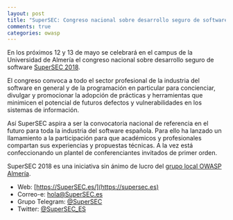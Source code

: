 ```yaml
---
layout: post
title: "SuperSEC: Congreso nacional sobre desarrollo seguro de software"
comments: true
categories: owasp
---
```


En los próximos 12 y 13 de mayo se celebrará en el campus de la Universidad de Almería el congreso nacional sobre desarrollo seguro de software [SuperSEC 2018](https://supersec.es).  

El congreso convoca a todo el sector profesional de la industria del software en general y de la programación en particular para concienciar, divulgar y promocionar la adopción de prácticas y herramientas que minimicen el potencial de futuros defectos y vulnerabilidades en los sistemas de información.  

Así SuperSEC aspira a ser la convocatoria nacional de referencia en el futuro para toda la industria del software española. Para ello ha lanzado un llamamiento a la participación para que académicos y profesionales compartan sus experiencias y propuestas técnicas. A la vez está confeccionando un plantel de conferenciantes invitados de primer orden.  

SuperSEC 2018 es una iniciativa sin ánimo de lucro del [grupo local OWASP Almería](https://www.owasp.org/index.php/Almeria).  

- Web: [https://SuperSEC.es/](https://supersec.es)
- Correo-e: [hola@SuperSEC.es](mailto://hola@supersec.es)
- Grupo Telegram: [@SuperSEC](https://t.me/SuperSEC)
- Twitter: [@SuperSEC_ES](https://twitter.com/supersec_es)
